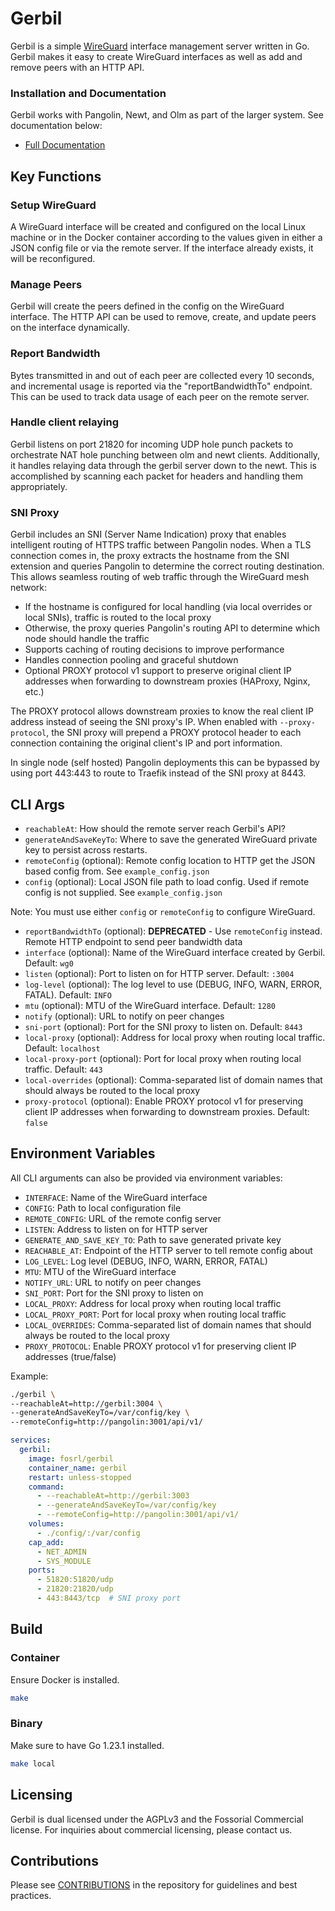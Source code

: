 # Gerbil

Gerbil is a simple [WireGuard](https://www.wireguard.com/) interface management server written in Go. Gerbil makes it easy to create WireGuard interfaces as well as add and remove peers with an HTTP API.

### Installation and Documentation

Gerbil works with Pangolin, Newt, and Olm as part of the larger system. See documentation below:

-   [Full Documentation](https://docs.fossorial.io)

## Key Functions

### Setup WireGuard

A WireGuard interface will be created and configured on the local Linux machine or in the Docker container according to the values given in either a JSON config file or via the remote server. If the interface already exists, it will be reconfigured.

### Manage Peers

Gerbil will create the peers defined in the config on the WireGuard interface. The HTTP API can be used to remove, create, and update peers on the interface dynamically.

### Report Bandwidth

Bytes transmitted in and out of each peer are collected every 10 seconds, and incremental usage is reported via the "reportBandwidthTo" endpoint. This can be used to track data usage of each peer on the remote server.

### Handle client relaying

Gerbil listens on port 21820 for incoming UDP hole punch packets to orchestrate NAT hole punching between olm and newt clients. Additionally, it handles relaying data through the gerbil server down to the newt. This is accomplished by scanning each packet for headers and handling them appropriately.

### SNI Proxy

Gerbil includes an SNI (Server Name Indication) proxy that enables intelligent routing of HTTPS traffic between Pangolin nodes. When a TLS connection comes in, the proxy extracts the hostname from the SNI extension and queries Pangolin to determine the correct routing destination. This allows seamless routing of web traffic through the WireGuard mesh network:

- If the hostname is configured for local handling (via local overrides or local SNIs), traffic is routed to the local proxy
- Otherwise, the proxy queries Pangolin's routing API to determine which node should handle the traffic
- Supports caching of routing decisions to improve performance
- Handles connection pooling and graceful shutdown
- Optional PROXY protocol v1 support to preserve original client IP addresses when forwarding to downstream proxies (HAProxy, Nginx, etc.)

The PROXY protocol allows downstream proxies to know the real client IP address instead of seeing the SNI proxy's IP. When enabled with `--proxy-protocol`, the SNI proxy will prepend a PROXY protocol header to each connection containing the original client's IP and port information.

In single node (self hosted) Pangolin deployments this can be bypassed by using port 443:443 to route to Traefik instead of the SNI proxy at 8443.

## CLI Args

- `reachableAt`: How should the remote server reach Gerbil's API?
- `generateAndSaveKeyTo`: Where to save the generated WireGuard private key to persist across restarts.
- `remoteConfig` (optional): Remote config location to HTTP get the JSON based config from. See `example_config.json`
- `config` (optional): Local JSON file path to load config. Used if remote config is not supplied. See `example_config.json`

Note: You must use either `config` or `remoteConfig` to configure WireGuard.

- `reportBandwidthTo` (optional): **DEPRECATED** - Use `remoteConfig` instead. Remote HTTP endpoint to send peer bandwidth data
- `interface` (optional): Name of the WireGuard interface created by Gerbil. Default: `wg0`
- `listen` (optional): Port to listen on for HTTP server. Default: `:3004`
- `log-level` (optional): The log level to use (DEBUG, INFO, WARN, ERROR, FATAL). Default: `INFO`
- `mtu` (optional): MTU of the WireGuard interface. Default: `1280`
- `notify` (optional): URL to notify on peer changes
- `sni-port` (optional): Port for the SNI proxy to listen on. Default: `8443`
- `local-proxy` (optional): Address for local proxy when routing local traffic. Default: `localhost`
- `local-proxy-port` (optional): Port for local proxy when routing local traffic. Default: `443`
- `local-overrides` (optional): Comma-separated list of domain names that should always be routed to the local proxy
- `proxy-protocol` (optional): Enable PROXY protocol v1 for preserving client IP addresses when forwarding to downstream proxies. Default: `false`

## Environment Variables

All CLI arguments can also be provided via environment variables:

- `INTERFACE`: Name of the WireGuard interface
- `CONFIG`: Path to local configuration file
- `REMOTE_CONFIG`: URL of the remote config server
- `LISTEN`: Address to listen on for HTTP server
- `GENERATE_AND_SAVE_KEY_TO`: Path to save generated private key
- `REACHABLE_AT`: Endpoint of the HTTP server to tell remote config about
- `LOG_LEVEL`: Log level (DEBUG, INFO, WARN, ERROR, FATAL)
- `MTU`: MTU of the WireGuard interface
- `NOTIFY_URL`: URL to notify on peer changes
- `SNI_PORT`: Port for the SNI proxy to listen on
- `LOCAL_PROXY`: Address for local proxy when routing local traffic
- `LOCAL_PROXY_PORT`: Port for local proxy when routing local traffic
- `LOCAL_OVERRIDES`: Comma-separated list of domain names that should always be routed to the local proxy
- `PROXY_PROTOCOL`: Enable PROXY protocol v1 for preserving client IP addresses (true/false)

Example:

```bash
./gerbil \
--reachableAt=http://gerbil:3004 \
--generateAndSaveKeyTo=/var/config/key \
--remoteConfig=http://pangolin:3001/api/v1/
```

```yaml
services:
  gerbil:
    image: fosrl/gerbil
    container_name: gerbil
    restart: unless-stopped
    command:
      - --reachableAt=http://gerbil:3003
      - --generateAndSaveKeyTo=/var/config/key
      - --remoteConfig=http://pangolin:3001/api/v1/
    volumes:
      - ./config/:/var/config
    cap_add:
      - NET_ADMIN
      - SYS_MODULE
    ports:
      - 51820:51820/udp
      - 21820:21820/udp
      - 443:8443/tcp  # SNI proxy port
```

## Build

### Container 

Ensure Docker is installed.

```bash
make
```

### Binary

Make sure to have Go 1.23.1 installed.

```bash
make local
```

## Licensing

Gerbil is dual licensed under the AGPLv3 and the Fossorial Commercial license. For inquiries about commercial licensing, please contact us.

## Contributions

Please see [CONTRIBUTIONS](./CONTRIBUTING.md) in the repository for guidelines and best practices.
